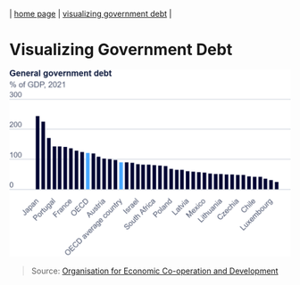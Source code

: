 | [home page](https://h-calderon.github.io/portfolio/) | [visualizing government debt](visualizing-government-debt.md) |

# Visualizing Government Debt

![bar chart gdp](debt-to-gdp.png)

> Source: <a href="https://www.oecd.org/en/data/indicators/general-government-debt.html?oecdcontrol-3122613a85-var3=2021">Organisation for Economic Co-operation and Development</a>
